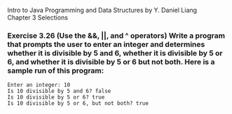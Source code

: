 Intro to Java Programming and Data Structures by Y. Daniel Liang <br/>
Chapter 3 Selections

### Exercise 3.26 (Use the &&, ||, and ^ operators) Write a program that prompts the user to enter an integer and determines whether it is divisible by 5 and 6, whether it is divisible by 5 or 6, and whether it is divisible by 5 or 6 but not both. Here is a sample run of this program:

    Enter an integer: 10
    Is 10 divisible by 5 and 6? false
    Is 10 divisible by 5 or 6? true
    Is 10 divisible by 5 or 6, but not both? true
